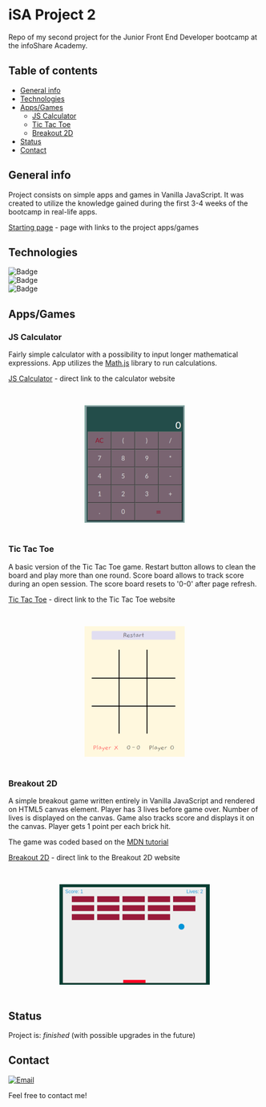 # iSA Project 2

Repo of my second project for the Junior Front End Developer bootcamp at the infoShare Academy.

## Table of contents
* [General info](#general-info)
* [Technologies](#technologies)
* [Apps/Games](#apps/games)
  * [JS Calculator](#js-calculator)
  * [Tic Tac Toe](#tic-tac-toe)
  * [Breakout 2D](#breakout-2d)
* [Status](#status)
* [Contact](#contact)

## General info
Project consists on simple apps and games in Vanilla JavaScript. It was created to utilize the knowledge gained during the first 3-4 weeks of the bootcamp in real-life apps.

[Starting page](https://pachulski.github.io/jfddr1-project-2/) - page with links to the project apps/games

## Technologies
![Badge](https://img.shields.io/badge/Markup_Language-HTML5-red?logo=HTML5) \
![Badge](https://img.shields.io/badge/Style_Sheet_Language-CSS3-blue?logo=CSS3&logoColor=blue) \
![Badge](https://img.shields.io/badge/Languages-JavaScript-yellow?logo=JavaScript)

## Apps/Games

### JS Calculator
Fairly simple calculator with a possibility to input longer mathematical expressions. App utilizes the [Math.js](https://mathjs.org/) library to run calculations.

[JS Calculator](https://pachulski.github.io/jfddr1-project-2/src/js-calculator/index.html) - direct link to the calculator website

<br><div align="center"><img src="img/js-calc.png" alt="screenshot of calculator" width="200"/></div><br>

### Tic Tac Toe
A basic version of the Tic Tac Toe game. Restart button allows to clean the board and play more than one round. Score board allows to track score during an open session. The score board resets to '0-0' after page refresh.

[Tic Tac Toe](https://pachulski.github.io/jfddr1-project-2/src/tic-tac-toe/index.html) - direct link to the Tic Tac Toe website

<br><div align="center"><img src="img/tic-tac-toe.png" alt="screenshot of tic tac toe" width="200"/></div><br>

### Breakout 2D
A simple breakout game written entirely in Vanilla JavaScript and rendered on HTML5 canvas element. Player has 3 lives before game over. Number of lives is displayed on the canvas. Game also tracks score and displays it on the canvas. Player gets 1 point per each brick hit.

The game was coded based on the [MDN tutorial](https://developer.mozilla.org/pl/docs/Games/Tutorials/2D_Breakout_game_pure_JavaScript)

[Breakout 2D](https://pachulski.github.io/jfddr1-project-2/src/breakout-2d/index.html) - direct link to the Breakout 2D website

<br><div align="center"><img src="img/breakout-2d.png" alt="screenshot of breakout 2d" width="300"/></div><br>

## Status
Project is: _finished_ (with possible upgrades in the future)

## Contact
<a href="mailto:radoslaw.pachulski@gmail.com"><img alt="Email" src="https://img.shields.io/badge/Email-radoslaw.pachulski@gmail.com-blue?logo=gmail"></a>
</p>
Feel free to contact me!
